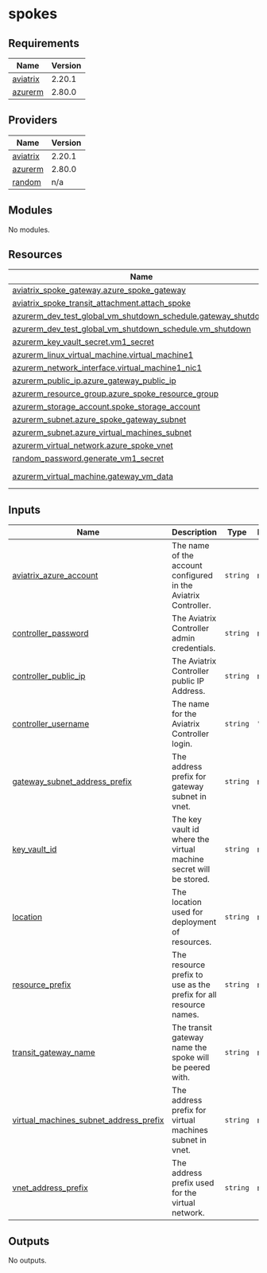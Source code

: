 # spokes

<!-- BEGINNING OF PRE-COMMIT-TERRAFORM DOCS HOOK -->
## Requirements

| Name | Version |
|------|---------|
| <a name="requirement_aviatrix"></a> [aviatrix](#requirement\_aviatrix) | 2.20.1 |
| <a name="requirement_azurerm"></a> [azurerm](#requirement\_azurerm) | 2.80.0 |

## Providers

| Name | Version |
|------|---------|
| <a name="provider_aviatrix"></a> [aviatrix](#provider\_aviatrix) | 2.20.1 |
| <a name="provider_azurerm"></a> [azurerm](#provider\_azurerm) | 2.80.0 |
| <a name="provider_random"></a> [random](#provider\_random) | n/a |

## Modules

No modules.

## Resources

| Name | Type |
|------|------|
| [aviatrix_spoke_gateway.azure_spoke_gateway](https://registry.terraform.io/providers/AviatrixSystems/aviatrix/2.20.1/docs/resources/spoke_gateway) | resource |
| [aviatrix_spoke_transit_attachment.attach_spoke](https://registry.terraform.io/providers/AviatrixSystems/aviatrix/2.20.1/docs/resources/spoke_transit_attachment) | resource |
| [azurerm_dev_test_global_vm_shutdown_schedule.gateway_shutdown](https://registry.terraform.io/providers/hashicorp/azurerm/2.80.0/docs/resources/dev_test_global_vm_shutdown_schedule) | resource |
| [azurerm_dev_test_global_vm_shutdown_schedule.vm_shutdown](https://registry.terraform.io/providers/hashicorp/azurerm/2.80.0/docs/resources/dev_test_global_vm_shutdown_schedule) | resource |
| [azurerm_key_vault_secret.vm1_secret](https://registry.terraform.io/providers/hashicorp/azurerm/2.80.0/docs/resources/key_vault_secret) | resource |
| [azurerm_linux_virtual_machine.virtual_machine1](https://registry.terraform.io/providers/hashicorp/azurerm/2.80.0/docs/resources/linux_virtual_machine) | resource |
| [azurerm_network_interface.virtual_machine1_nic1](https://registry.terraform.io/providers/hashicorp/azurerm/2.80.0/docs/resources/network_interface) | resource |
| [azurerm_public_ip.azure_gateway_public_ip](https://registry.terraform.io/providers/hashicorp/azurerm/2.80.0/docs/resources/public_ip) | resource |
| [azurerm_resource_group.azure_spoke_resource_group](https://registry.terraform.io/providers/hashicorp/azurerm/2.80.0/docs/resources/resource_group) | resource |
| [azurerm_storage_account.spoke_storage_account](https://registry.terraform.io/providers/hashicorp/azurerm/2.80.0/docs/resources/storage_account) | resource |
| [azurerm_subnet.azure_spoke_gateway_subnet](https://registry.terraform.io/providers/hashicorp/azurerm/2.80.0/docs/resources/subnet) | resource |
| [azurerm_subnet.azure_virtual_machines_subnet](https://registry.terraform.io/providers/hashicorp/azurerm/2.80.0/docs/resources/subnet) | resource |
| [azurerm_virtual_network.azure_spoke_vnet](https://registry.terraform.io/providers/hashicorp/azurerm/2.80.0/docs/resources/virtual_network) | resource |
| [random_password.generate_vm1_secret](https://registry.terraform.io/providers/hashicorp/random/latest/docs/resources/password) | resource |
| [azurerm_virtual_machine.gateway_vm_data](https://registry.terraform.io/providers/hashicorp/azurerm/2.80.0/docs/data-sources/virtual_machine) | data source |

## Inputs

| Name | Description | Type | Default | Required |
|------|-------------|------|---------|:--------:|
| <a name="input_aviatrix_azure_account"></a> [aviatrix\_azure\_account](#input\_aviatrix\_azure\_account) | The name of the account configured in the Aviatrix Controller. | `string` | n/a | yes |
| <a name="input_controller_password"></a> [controller\_password](#input\_controller\_password) | The Aviatrix Controller admin credentials. | `string` | n/a | yes |
| <a name="input_controller_public_ip"></a> [controller\_public\_ip](#input\_controller\_public\_ip) | The Aviatrix Controller public IP Address. | `string` | n/a | yes |
| <a name="input_controller_username"></a> [controller\_username](#input\_controller\_username) | The name for the Aviatrix Controller login. | `string` | `"admin"` | no |
| <a name="input_gateway_subnet_address_prefix"></a> [gateway\_subnet\_address\_prefix](#input\_gateway\_subnet\_address\_prefix) | The address prefix for gateway subnet in vnet. | `string` | n/a | yes |
| <a name="input_key_vault_id"></a> [key\_vault\_id](#input\_key\_vault\_id) | The key vault id where the virtual machine secret will be stored. | `string` | n/a | yes |
| <a name="input_location"></a> [location](#input\_location) | The location used for deployment of resources. | `string` | n/a | yes |
| <a name="input_resource_prefix"></a> [resource\_prefix](#input\_resource\_prefix) | The resource prefix to use as the prefix for all resource names. | `string` | n/a | yes |
| <a name="input_transit_gateway_name"></a> [transit\_gateway\_name](#input\_transit\_gateway\_name) | The transit gateway name the spoke will be peered with. | `string` | n/a | yes |
| <a name="input_virtual_machines_subnet_address_prefix"></a> [virtual\_machines\_subnet\_address\_prefix](#input\_virtual\_machines\_subnet\_address\_prefix) | The address prefix for virtual machines subnet in vnet. | `string` | n/a | yes |
| <a name="input_vnet_address_prefix"></a> [vnet\_address\_prefix](#input\_vnet\_address\_prefix) | The address prefix used for the virtual network. | `string` | n/a | yes |

## Outputs

No outputs.
<!-- END OF PRE-COMMIT-TERRAFORM DOCS HOOK -->
